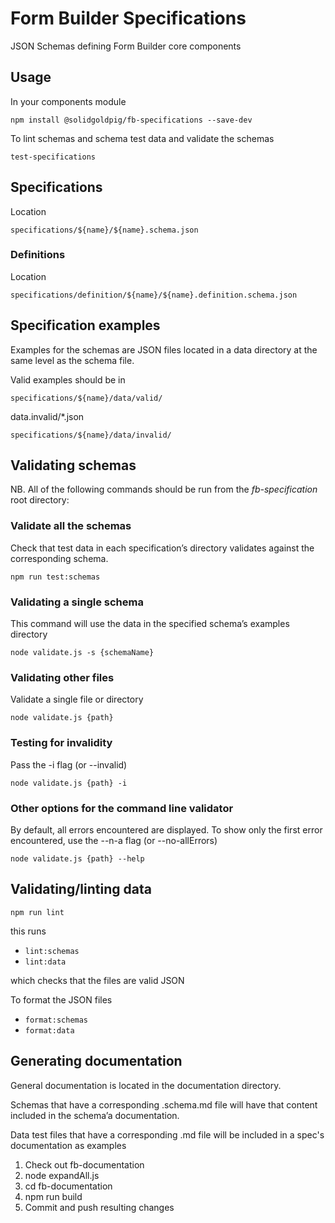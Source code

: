 # Form Builder Specifications

JSON Schemas defining Form Builder core components

## Usage

In your components module

```
npm install @solidgoldpig/fb-specifications --save-dev
```

To lint schemas and schema test data and validate the schemas

```
test-specifications
```

## Specifications

Location

```
specifications/${name}/${name}.schema.json
```

### Definitions

Location

```
specifications/definition/${name}/${name}.definition.schema.json
```


## Specification examples

Examples for the schemas are JSON files located in a
data directory at the same level as the schema file.

Valid examples should be in

```
specifications/${name}/data/valid/
```

data.invalid/*.json

```
specifications/${name}/data/invalid/
```

## Validating schemas

NB. All of the following commands should be run from the *fb-specification* root directory:

### Validate all the schemas

Check that test data in each specification’s directory validates against the corresponding schema.

```
npm run test:schemas
```

### Validating a single schema

This command will use the data in the specified schema’s examples directory

```
node validate.js -s {schemaName}
```

### Validating other files

Validate a single file or directory

```
node validate.js {path}
```

### Testing for invalidity

Pass the -i flag (or --invalid)

```
node validate.js {path} -i
```

### Other options for the command line validator

By default, all errors encountered are displayed. To show only the first error encountered, use the --n-a flag (or --no-allErrors)

```
node validate.js {path} --help
```


## Validating/linting data

```
npm run lint
```

this runs

- `lint:schemas`
- `lint:data`

which checks that the files are valid JSON

To format the JSON files

- `format:schemas`
- `format:data`



## Generating documentation

General documentation is located in the documentation directory.

Schemas that have a corresponding .schema.md file will have that content included in the schema’a documentation.

Data test files that have a corresponding .md file will be included in a spec's documentation as examples

1. Check out fb-documentation
2. node expandAll.js
3. cd fb-documentation
4. npm run build
5. Commit and push resulting changes
